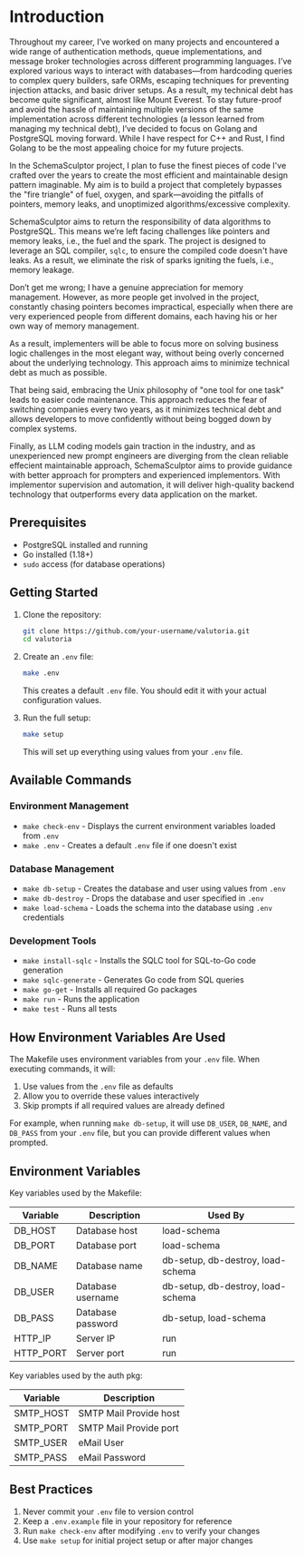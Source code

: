 # Introduction

Throughout my career, I’ve worked on many projects and encountered a wide range of authentication methods, queue implementations, and message broker technologies across different programming languages. I’ve explored various ways to interact with databases—from hardcoding queries to complex query builders, safe ORMs, escaping techniques for preventing injection attacks, and basic driver setups. As a result, my technical debt has become quite significant, almost like Mount Everest. To stay future-proof and avoid the hassle of maintaining multiple versions of the same implementation across different technologies (a lesson learned from managing my technical debt), I’ve decided to focus on Golang and PostgreSQL moving forward. While I have respect for C++ and Rust, I find Golang to be the most appealing choice for my future projects.

In the SchemaSculptor project, I plan to fuse the finest pieces of code I've crafted over the years to create the most efficient and maintainable design pattern imaginable. My aim is to build a project that completely bypasses the "fire triangle" of fuel, oxygen, and spark—avoiding the pitfalls of pointers, memory leaks, and unoptimized algorithms/excessive complexity.

SchemaSculptor aims to return the responsibility of data algorithms to PostgreSQL. This means we’re left facing challenges like pointers and memory leaks, i.e., the fuel and the spark. The project is designed to leverage an SQL compiler, `sqlc`, to ensure the compiled code doesn't have leaks. As a result, we eliminate the risk of sparks igniting the fuels, i.e., memory leakage.

Don’t get me wrong; I have a genuine appreciation for memory management. However, as more people get involved in the project, constantly chasing pointers becomes impractical, especially when there are very experienced people from different domains, each having his or her own way of memory management.

As a result, implementers will be able to focus more on solving business logic challenges in the most elegant way, without being overly concerned about the underlying technology. This approach aims to minimize technical debt as much as possible.

That being said, embracing the Unix philosophy of "one tool for one task" leads to easier code maintenance. This approach reduces the fear of switching companies every two years, as it minimizes technical debt and allows developers to move confidently without being bogged down by complex systems.

Finally, as LLM coding models gain traction in the industry, and as unexperienced new prompt engineers are diverging from the clean reliable effecient maintainable approach, SchemaSculptor aims to provide guidance with better approach for prompters and experienced implementors. With implementor supervision and automation, it will deliver high-quality backend technology that outperforms every data application on the market.

## Prerequisites

- PostgreSQL installed and running
- Go installed (1.18+)
- `sudo` access (for database operations)

## Getting Started

1. Clone the repository:
   ```bash
   git clone https://github.com/your-username/valutoria.git
   cd valutoria
   ```

2. Create an `.env` file:
   ```bash
   make .env
   ```
   This creates a default `.env` file. You should edit it with your actual configuration values.

3. Run the full setup:
   ```bash
   make setup
   ```
   This will set up everything using values from your `.env` file.

## Available Commands

### Environment Management

- `make check-env` - Displays the current environment variables loaded from `.env`
- `make .env` - Creates a default `.env` file if one doesn't exist

### Database Management

- `make db-setup` - Creates the database and user using values from `.env`
- `make db-destroy` - Drops the database and user specified in `.env`
- `make load-schema` - Loads the schema into the database using `.env` credentials

### Development Tools

- `make install-sqlc` - Installs the SQLC tool for SQL-to-Go code generation
- `make sqlc-generate` - Generates Go code from SQL queries
- `make go-get` - Installs all required Go packages
- `make run` - Runs the application
- `make test` - Runs all tests

## How Environment Variables Are Used

The Makefile uses environment variables from your `.env` file. When executing commands, it will:

1. Use values from the `.env` file as defaults
2. Allow you to override these values interactively
3. Skip prompts if all required values are already defined

For example, when running `make db-setup`, it will use `DB_USER`, `DB_NAME`, and `DB_PASS` from your `.env` file, but you can provide different values when prompted.

## Environment Variables

Key variables used by the Makefile:

| Variable | Description | Used By |
|----------|-------------|---------|
| DB_HOST | Database host | load-schema |
| DB_PORT | Database port | load-schema |
| DB_NAME | Database name | db-setup, db-destroy, load-schema |
| DB_USER | Database username | db-setup, db-destroy, load-schema |
| DB_PASS | Database password | db-setup, load-schema |
| HTTP_IP | Server IP | run |
| HTTP_PORT | Server port | run |

Key variables used by the auth pkg:

| Variable | Description |
|----------|-------------|
| SMTP_HOST | SMTP Mail Provide host 
| SMTP_PORT | SMTP Mail Provide port 
| SMTP_USER | eMail User  
| SMTP_PASS | eMail Password 

## Best Practices

1. Never commit your `.env` file to version control
2. Keep a `.env.example` file in your repository for reference
3. Run `make check-env` after modifying `.env` to verify your changes
4. Use `make setup` for initial project setup or after major changes
